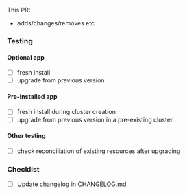 <!--
Not all PRs will require all tests to be carried out. Refer to the
testing doc below and delete where appropriate.

https://intranet.giantswarm.io/docs/organizational-structure/teams/halo/app-testing/cert-manager/
-->

<!--
@team-cabbage will be automatically requested for review once
this PR has been submitted.
-->

This PR:

- adds/changes/removes etc

### Testing

#### Optional app

- [ ] fresh install
- [ ] upgrade from previous version

#### Pre-installed app

- [ ] fresh install during cluster creation
- [ ] upgrade from previous version in a pre-existing cluster

#### Other testing

<!--
Install nginx-ingress-controller-app and hello-world-app to obtain a certificate,
then upgrade the cert-manager-app and ensure the CRs are still reconciled after the upgrade.
-->

- [ ] check reconciliation of existing resources after upgrading

<!--
Changelog must always be updated.
-->

### Checklist

- [ ] Update changelog in CHANGELOG.md.

